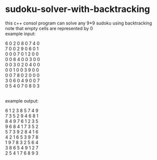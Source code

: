 # sudoku-solver-with-backtracking
this c++ consol program can solve any 9*9 sudoku using backtracking<br>
note that empty cells are represented by 0<br>
example input:

6 0 2 0 8 0 7 4 0 <br>
7 0 0 2 9 0 6 0 1<br>
0 0 0 7 0 1 2 0 0<br>
0 0 8 4 0 0 3 0 0<br>
0 0 3 0 2 0 4 0 0<br>
0 0 1 0 0 3 9 0 0<br>
0 0 7 8 0 2 0 0 0<br>
3 0 6 0 4 9 0 0 7<br>
0 5 4 0 7 0 8 0 3<br>
<br>

example output:

6 1 2 3 8 5 7 4 9<br>
7 3 5 2 9 4 6 8 1<br>
8 4 9 7 6 1 2 3 5<br>
9 6 8 4 1 7 3 5 2<br>
5 7 3 9 2 8 4 1 6<br>
4 2 1 6 5 3 9 7 8<br>
1 9 7 8 3 2 5 6 4<br>
3 8 6 5 4 9 1 2 7<br>
2 5 4 1 7 6 8 9 3<br>
